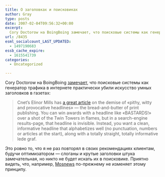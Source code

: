 ```yaml
---
title: О заголовках и поисковиках
author: Gray
type: posts
date: 2007-02-04T09:56:32+00:00
excerpt:
  Cory Doctorow на BoingBoing замечает, что поисковые системы как генератор трафика в интернете практически убили искусство умных заголовков в газетах:Cnet's Elinor Mills has a great article on the demise of "pithy, witty and provocative headlines" -- the bread-and-butter of print...
url: /8435
esml_socialcount_LAST_UPDATED:
  - 1497190683
essb_cache_expire:
  - 1615541739
categories:
  - Uncategorized

---
```








Cory Doctorow на BoingBoing <a href="http://www.boingboing.net/2007/02/03/searchengines_kill_t.html" target="_blank">замечает</a>, что поисковые системы как генератор трафика в интернете практически убили искусство умных заголовков в газетах:

> Cnet&#8217;s Elinor Mills has <a href="http://news.com.com/2100-1038_3-6155739.html" target="_blank">a great article</a> on the demise of &#171;pithy, witty and provocative headlines&#187; &#8212; the bread-and-butter of print publishing. You can win awards with a headline like &#171;BASTARDS!&#187; over a shot of the Twin Towers in flames, but in a search-engine results-page, that headline is invisible. Instead, you want a clean, informative headline that alphabetizes well (no punctuation, numbers or articles at the start), along with a totally straight, totally informative lede graf.

Это ровно то, что я не раз повторял в своих рекомендациях клиентам, будучи оптимизатором &#8212; слоганы и крутые заголовки штука замечательная, но никто не будет искать их в поисковике. Приятно видеть, что, например, <a href="http://mosnews.com/" target="_blank">Mosnews</a> по-прежнему не изменяет этому принципу.